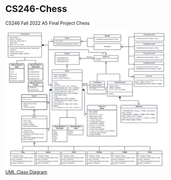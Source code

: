 # CS246-Chess
CS246 Fall 2022 A5 Final Project Chess

<div>
  <img alt="UML" src="docs/uml.png" />
    <a href="docs/uml.png">UML Class Diagram</a>
</div>
